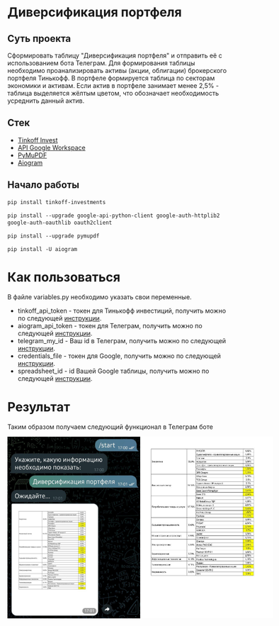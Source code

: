 # Диверсификация портфеля

## Суть проекта
Сформировать таблицу "Диверсификация портфеля" и отправить её с использованием бота Телеграм. 
Для формирования таблицы необходимо проанализировать активы (акции, облигации) брокерского портфеля Тинькофф. 
В портфеле формируется таблица по секторам экономики и активам. Если актив в портфеле занимает менее 2,5% - таблица выделяется жёлтым цветом, что обозначает необходимость усреднить данный актив.

## Стек
- [Tinkoff Invest](https://github.com/Tinkoff/invest-python)
- [API Google Workspace](https://developers.google.com/sheets/api/quickstart/python?hl=ru)
- [PyMuPDF](https://pymupdf.readthedocs.io/en/latest/index.html)
- [Aiogram](https://docs.aiogram.dev/en/latest/)

## Начало работы
<!-- termynal -->
```
pip install tinkoff-investments
```
```
pip install --upgrade google-api-python-client google-auth-httplib2 google-auth-oauthlib oauth2client
```
```
pip install --upgrade pymupdf
```
```
pip install -U aiogram
```

# Как пользоваться
В файле variables.py необходимо указать свои переменные.

- tinkoff_api_token - токен для Тинькофф инвестиций, получить можно по следующей [инструкции](https://tinkoff.github.io/investAPI/token/#:~:text=%D1%80%D0%B0%D0%B1%D0%BE%D1%82%D0%BE%D1%81%D0%BF%D0%BE%D1%81%D0%BE%D0%B1%D0%BD%D0%BE%D1%81%D1%82%D0%B8%20%D0%B2%D1%81%D0%B5%D1%85%20%D0%B0%D0%BB%D0%B3%D0%BE%D1%80%D0%B8%D1%82%D0%BC%D0%BE%D0%B2.-,%D0%9F%D0%BE%D0%BB%D1%83%D1%87%D0%B5%D0%BD%D0%B8%D0%B5%20%D1%82%D0%BE%D0%BA%D0%B5%D0%BD%D0%B0,-%D0%9F%D0%B5%D1%80%D0%B5%D0%B9%D0%B4%D0%B8%D1%82%D0%B5%20%D0%B2%20%D0%BD%D0%B0%D1%81%D1%82%D1%80%D0%BE%D0%B9%D0%BA%D0%B8).
- aiogram_api_token - токен для Телеграм, получить можно по следующей [инструкции](https://botcreators.ru/blog/botfather-instrukciya/).
- telegram_my_id - Ваш id в Телеграм, получить можно по следующей [инструкции](https://perfluence.net/blog/article/kak-uznat-id-telegram#:~:text=%D0%9A%D0%B0%D0%BA%20%D0%A3%D0%B7%D0%BD%D0%B0%D1%82%D1%8C%20%D0%A1%D0%B2%D0%BE%D0%B9%20ID%20Telegram%3F).
- credentials_file - токен для Google, получить можно по следующей [инструкции](https://www.youtube.com/watch?v=Bf8KHZtcxnA).
- spreadsheet_id - id Вашей Google таблицы, получить можно по следующей [инструкции](https://www.oksheets.com/get-spreadsheet-id/#:~:text=%D0%9D%D0%B0%D0%B9%D0%B4%D0%B8%D1%82%D0%B5%20%D0%B8%D0%B4%D0%B5%D0%BD%D1%82%D0%B8%D1%84%D0%B8%D0%BA%D0%B0%D1%82%D0%BE%D1%80%20%D1%8D%D0%BB%D0%B5%D0%BA%D1%82%D1%80%D0%BE%D0%BD%D0%BD%D0%BE%D0%B9%20%D1%82%D0%B0%D0%B1%D0%BB%D0%B8%D1%86%D1%8B%20Google%2C%20%D0%B8%D1%81%D0%BF%D0%BE%D0%BB%D1%8C%D0%B7%D1%83%D1%8F%20URL%2D%D0%B0%D0%B4%D1%80%D0%B5%D1%81).

# Результат
Таким образом получаем следующий функционал в Телеграм боте
<div style="display: flex">
<img src="/img/1.jpg" width="300">
<img src="/img/2.jpg" width="300">
</div>
